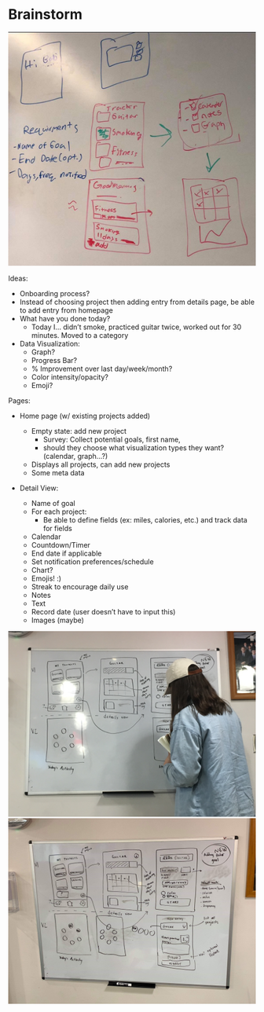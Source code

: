 # Brainstorm
![](brainstorm_1.0.jpg)

Ideas:
- Onboarding process?
- Instead of choosing project then adding entry from details page, be able to add entry from homepage
- What have you done today?
    - Today I… didn’t smoke, practiced guitar twice, worked out for 30 minutes. Moved to a category
- Data Visualization:
    - Graph?
    - Progress Bar?
    - % Improvement over last day/week/month?
    - Color intensity/opacity?
    - Emoji?


Pages:
- Home page (w/ existing projects added)
  - Empty state: add new project
      - Survey: Collect potential goals, first name,
      - should they choose what visualization types they want? (calendar, graph...?)
  - Displays all projects, can add new projects
  - Some meta data

- Detail View:
  - Name of goal
  - For each project:
    - Be able to define fields (ex: miles, calories, etc.) and track data for fields
  - Calendar
  - Countdown/Timer
  - End date if applicable
  - Set notification preferences/schedule
  - Chart?
  - Emojis! :)
  - Streak to encourage daily use
  - Notes
  - Text
  - Record date (user doesn’t have to input this)
  - Images (maybe)

![](brainstorm_2.0.jpg)
![](brainstorm_3.0.jpg)
